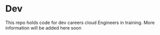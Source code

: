 # Dev
This repo holds code for dev careers cloud Engineers in training. More information will be added here soon
